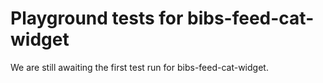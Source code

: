 # Playground tests for bibs-feed-cat-widget
We are still awaiting the first test run for bibs-feed-cat-widget.
